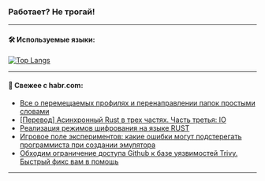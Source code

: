 ### Работает? Не трогай!

---
<!--
#### 🛠️ Technical stack:

![Java](https://img.shields.io/badge/Java-informational?logo=Oracle&style=flat&logoColor=white&color=FF4500)
![Kotlin](https://img.shields.io/badge/Kotlin-informational?logo=Kotlin&style=flat&logoColor=white&color=774D97)
![TS](https://img.shields.io/badge/TypeScript-informational?logo=typeScript&style=flat&logoColor=black&color=017acc)
![Python](https://img.shields.io/badge/Python-informational?logo=Python&style=flat&logoColor=black&color=ffdd54) <br>
![Spring](https://img.shields.io/badge/Spring-informational?logo=Spring&style=flat&logoColor=white&color=6DB33F) 
![SpringBoot](https://img.shields.io/badge/SpringBoot-informational?logo=SpringBoot&style=flat&logoColor=white&color=6DB33F)
![Nest](https://img.shields.io/badge/NestJS-informational?logo=NestJS&style=flat&logoColor=white&color=E0234E) 
![NodeJS](https://img.shields.io/badge/NodeJS-informational?logo=node.js&style=flat&logoColor=white&color=70A760)<br>
![PostgreSQL](https://img.shields.io/badge/PostgreSQL-informational?logo=PostgreSQL&style=flat&logoColor=white&color=DAA520)
![MongoDB](https://img.shields.io/badge/MongoDB-informational?logo=MongoDB&style=flat&logoColor=white&color=870000)
![Apache](https://img.shields.io/badge/Apache-informational?logo=apache&style=flat&logoColor=white&color=f74e28)

___ 
-->

#### 🛠️ Используемые языки:

[![Top Langs](https://github-readme-stats-82jvfl3w3-advtsettinggmailcoms-projects.vercel.app/api/top-langs/?username=zloylis&langs_count=10&hide_title=true&title_color=e6edf3&size_weight=0.5&count_weight=0.5&layout=compact&hide_progress=true&hide_border=true&theme=dracula)](https://github.com/zloylis)

<!---


####  :octocat:&nbsp;&nbsp; Статистика:

![GitHub stats](https://github-readme-stats-u2qms2cxw-advtsettinggmailcoms-projects.vercel.app/api?username=zloylis&show_icons=true&hide_border=true&theme=dracula&title_color=e6edf3&include_all_commits=true&count_private=true&hide_rank=false&hide_title=true&rank_icon=github)
-->
---

#### 💬 Свежее с habr.com:

<!-- BLOG-POST-LIST:START -->
- [Все о перемещаемых профилях и перенаправлении папок простыми словами](https://habr.com/ru/articles/855166/?utm_source=habrahabr&utm_medium=rss&utm_campaign=855166)
- [[Перевод] Асинхронный Rust в трех частях. Часть третья: IO](https://habr.com/ru/companies/beget/articles/855136/?utm_source=habrahabr&utm_medium=rss&utm_campaign=855136)
- [Реализация режимов шифрования на языке RUST](https://habr.com/ru/articles/855132/?utm_source=habrahabr&utm_medium=rss&utm_campaign=855132)
- [Игровое поле экспериментов: какие ошибки могут подстерегать программиста при создании эмулятора](https://habr.com/ru/companies/pvs-studio/articles/855108/?utm_source=habrahabr&utm_medium=rss&utm_campaign=855108)
- [Обходим ограничение доступа Github к базе уязвимостей Trivy. Быстрый фикс вам в помощь](https://habr.com/ru/companies/chislitellab/articles/854964/?utm_source=habrahabr&utm_medium=rss&utm_campaign=854964)
<!-- BLOG-POST-LIST:END -->

---
